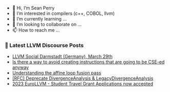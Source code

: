 - 👋 Hi, I’m Sean Perry
- 👀 I’m interested in compilers (c++, COBOL, llvm)
- 🌱 I’m currently learning ...
- 💞️ I’m looking to collaborate on ...
- 📫 How to reach me ...

<!---
s66perry/s66perry is a ✨ special ✨ repository because its `README.md` (this file) appears on your GitHub profile.
You can click the Preview link to take a look at your changes.
--->
### 📕 Latest LLVM Discourse Posts

<!-- DISCOURSE-LLVM:START -->
- [LLVM Social Darmstadt &lpar;Germany&rpar;, March 29th](https://discourse.llvm.org/t/llvm-social-darmstadt-germany-march-29th/68996#post_3)
- [Is there a way to avoid creating instructions that are going to be CSE-ed anyway](https://discourse.llvm.org/t/is-there-a-way-to-avoid-creating-instructions-that-are-going-to-be-cse-ed-anyway/69508#post_7)
- [Understanding the affine loop fusion pass](https://discourse.llvm.org/t/understanding-the-affine-loop-fusion-pass/69452#post_11)
- [[RFC] Deprecate DivergenceAnalysis &amp; LegacyDivergenceAnalysis](https://discourse.llvm.org/t/rfc-deprecate-divergenceanalysis-legacydivergenceanalysis/69538#post_3)
- [2023 EuroLLVM - Student Travel Grant Applications now accepted](https://discourse.llvm.org/t/2023-eurollvm-student-travel-grant-applications-now-accepted/68310#post_9)
<!-- DISCOURSE-LLVM:END -->
